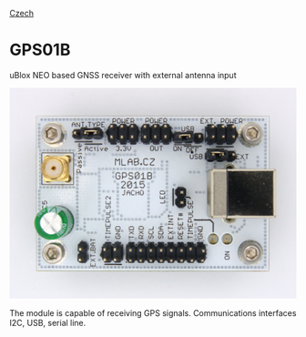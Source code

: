 
[Czech](./README.cs.md)
<!--- module --->
# GPS01B
<!--- Emodule --->

<!--- subtitle --->uBlox NEO based GNSS receiver with external antenna input<!--- Esubtitle --->

![GPS01B](/doc/img/GPS01B_top_big.jpg)

<!--- description --->The module is capable of receiving GPS signals. Communications interfaces I2C, USB, serial line.<!--- Edescription --->
            
